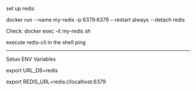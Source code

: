 set up redis

docker run --name my-redis -p 6379:6379 --restart always --detach redis

Check:
docker exec -it my-redis sh

execute redis-cli in the shell
ping

--------

Setuo ENV Variables

export URL_DB=redis

export REDIS_URL=redis://localhost:6379
